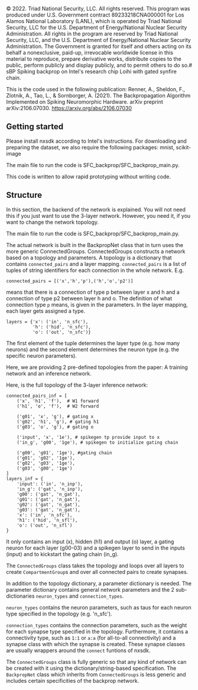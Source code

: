 © 2022. Triad National Security, LLC. All rights reserved.
This program was produced under U.S. Government contract 89233218CNA000001 for Los Alamos
National Laboratory (LANL), which is operated by Triad National Security, LLC for the U.S.
Department of Energy/National Nuclear Security Administration. All rights in the program are
reserved by Triad National Security, LLC, and the U.S. Department of Energy/National Nuclear
Security Administration. The Government is granted for itself and others acting on its behalf a
nonexclusive, paid-up, irrevocable worldwide license in this material to reproduce, prepare
derivative works, distribute copies to the public, perform publicly and display publicly, and to permit
others to do so.# sBP
Spiking backprop on Intel's research chip Loihi with gated synfire chain.

This is the code used in the following publication:
Renner, A., Sheldon, F., Zlotnik, A., Tao, L., & Sornborger, A. (2021). 
The Backpropagation Algorithm Implemented on Spiking Neuromorphic Hardware. 
arXiv preprint arXiv:2106.07030.
https://arxiv.org/abs/2106.07030

## Getting started
Please install nxsdk according to Intel's instructions.
For downloading and preparing the dataset, we also require the following packages:
mnist, scikit-image

The main file to run the code is SFC_backprop/SFC_backprop_main.py.

This code is written to allow rapid prototyping without writing code.



## Structure
In this section, the backend of the network is explained. You will not need this if
you just want to use the 3-layer network. However, you need it, if you want to change 
the network topology.

The main file to run the code is SFC_backprop/SFC_backprop_main.py.

The actual network is built in the BackpropNet class that in turn uses the more generic
ConnectedGroups.
ConnectedGroups constructs a network based on a topology and parameters.
A topology is a dictionary that contains `connected_pairs` and a layer mapping.
`connected_pairs` is a list of tuples of string identifiers for each connection in the whole network. E.g. 

    connected_pairs = [('x','h','p'),('h','o','p2')]

means that there is a connection of type p between layer x and h and a connection of type p2 between layer h and o.
The definition of what connection type `p` means, is given in the parameters.
In the layer mapping, each layer gets assigned a type.

    layers = {'x': ('in', 'n_sfc'),
              'h': ('hid', 'n_sfc'),
              'o': ('out', 'n_sfc')}

The first element of the tuple determines the layer type (e.g. how many neurons) and the second
element determines the neuron type (e.g. the specific neuron parameters).

Here, we are providing 2 pre-defined topologies from the paper:
A training network and an inference network.

Here, is the full topology of the 3-layer inference network:

    connected_pairs_inf = [
        ('x', 'h1', 'f'),  # W1 forward
        ('h1', 'o', 'f'),  # W2 forward
    
        ('g01', 'x', 'g'), # gating x 
        ('g02', 'h1', 'g'), # gating h1
        ('g03', 'o', 'g'), # gating o
    
        ('input', 'x', '1e'), # spikegen tp provide input to x
        ('in_g', 'g00', '1ge'), # spikegen to initialize gating chain

        ('g00', 'g01', '1ge'), #gating chain
        ('g01', 'g02', '1ge'),
        ('g02', 'g03', '1ge'),
        ('g03', 'g00', '1ge')
    ]
    layers_inf = {
        'input': ('in', 'n_inp'),
        'in_g': ('gat', 'n_inp'),
        'g00': ('gat', 'n_gat'),
        'g01': ('gat', 'n_gat'),
        'g02': ('gat', 'n_gat'),
        'g03': ('gat', 'n_gat'),
        'x': ('in', 'n_sfc'),
        'h1': ('hid', 'n_sfl'),
        'o': ('out', 'n_sfl')
    }

It only contains an input (x), hidden (h1) and output (o) layer, a gating neuron
for each layer (g00-03) and a spikegen layer to send in the inputs (input) and to kickstart
the gating chain (in_g).

The `ConnectedGroups` class takes the topology and loops over all layers to 
create `CompartmentGroup`s and over all connected pairs to create synapses.

In addition to the topology dictionary, a parameter dictionary is needed.
The parameter dictionary contains general network parameters and the 2 
sub-dictionaries `neuron_types` and `connection_types`.

`neuron_types` contains the neuron parameters, such as taus for each neuron type specified 
in the topology (e.g. 'n_sfc').

`connection_types` contains the connection parameters, such as the weight for each synapse 
type specified in the topology. Furthermore, it contains a connectivity type, such as 
`1:1` or `a:a` (for all-to-all connectivity) and a synapse class with which the synapse
is created. These synapse classes are usually wrappers around the `connect` funtions of
nxsdk.

The `ConnectedGroups` class is fully generic so that any kind of network can be created 
with it using the dictionary/string-based specification.
The `BackpropNet` class which inherits from `ConnectedGroups` is less generic and 
includes certain specificities of the backprop network.



